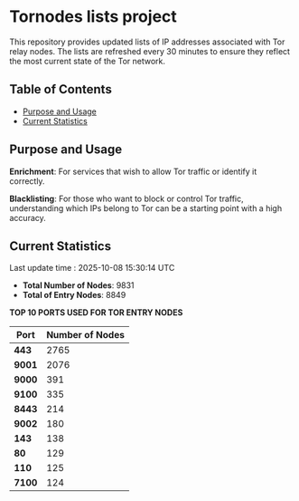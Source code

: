 # Tornodes lists project

This repository provides updated lists of IP addresses associated with Tor relay nodes. The lists are refreshed every 30 minutes to ensure they reflect the most current state of the Tor network.

## Table of Contents

- [Purpose and Usage](#purpose-and-usage)
- [Current Statistics](#current-statistics)


## Purpose and Usage

**Enrichment**: For services that wish to allow Tor traffic or identify it correctly.

**Blacklisting**: For those who want to block or control Tor traffic, understanding which IPs belong to Tor can be a starting point with a high accuracy.

## Current Statistics

Last update time : 2025-10-08 15:30:14 UTC

- **Total Number of Nodes**: 9831
- **Total of Entry Nodes**: 8849

**TOP 10 PORTS USED FOR TOR ENTRY NODES**

| **Port** | **Number of Nodes** |
|------|-----------------|
| **443**   | 2765  |
| **9001**   | 2076  |
| **9000**   | 391  |
| **9100**   | 335  |
| **8443**   | 214  |
| **9002**   | 180  |
| **143**   | 138  |
| **80**   | 129  |
| **110**   | 125  |
| **7100**   | 124  |

